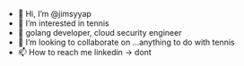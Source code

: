 - 👋 Hi, I’m @jimsyyap
- 👀 I’m interested in tennis
- 🌱 golang developer, cloud security engineer
- 💞️ I’m looking to collaborate on ...anything to do with tennis
- 📫 How to reach me linkedin -> dont

<!---
jimsyyap/jimsyyap is a ✨ special ✨ repository because its `README.md` (this file) appears on your GitHub profile.
You can click the Preview link to take a look at your changes.
--->
